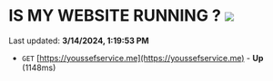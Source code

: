 # IS MY WEBSITE RUNNING ? [![](https://img.shields.io/static/v1?label=Sponsor&message=%E2%9D%A4&logo=GitHub&color=%23fe8e86)](https://github.com/sponsors/<username>)

Last updated: **3/14/2024, 1:19:53 PM**

- `GET` [https://youssefservice.me](https://youssefservice.me) - **Up** (1148ms)
